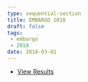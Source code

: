 ```yaml
---
type: sequential-section
title: EMBARGO 2018
draft: false
tags:
 - embargo
 - 2018
date: 2018-03-01
---
```


* [View Results](../results/2018/)
